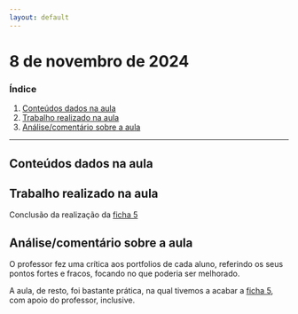 ```yaml
---
layout: default
---
```


# 8 de novembro de 2024

<h3><b>Índice</b></h3>

1. [Conteúdos dados na aula](#conteúdos-dados-na-aula)
2. [Trabalho realizado na aula](#trabalho-realizado-na-aula)
3. [Análise/comentário sobre a aula](#análisecomentário-sobre-a-aula)

---

## Conteúdos dados na aula

## Trabalho realizado na aula

Conclusão da realização da [ficha 5](../trabalhos/D1_PedroAlmeida_Ficha05.py)

## Análise/comentário sobre a aula

O professor fez uma crítica aos portfolios de cada aluno, referindo os seus pontos fortes e fracos, focando no que poderia ser melhorado.

A aula, de resto, foi bastante prática, na qual tivemos a acabar a [ficha 5](../trabalhos/D1_PedroAlmeida_Ficha05.py), com apoio do professor, inclusive.
